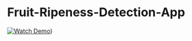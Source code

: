 # Fruit-Ripeness-Detection-App

[![Watch Demo](https://img.youtube.com/vi/71kKF9EHjYE/0.jpg)](https://www.youtube.com/watch?v=71kKF9EHjYE))

